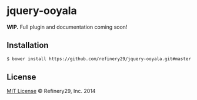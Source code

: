 # jquery-ooyala

<strong>WIP.</strong> Full plugin and documentation coming soon!

## Installation

```sh
$ bower install https://github.com/refinery29/jquery-ooyala.git#master
```

## License

[MIT License](http://mit-license.org/) © Refinery29, Inc. 2014
